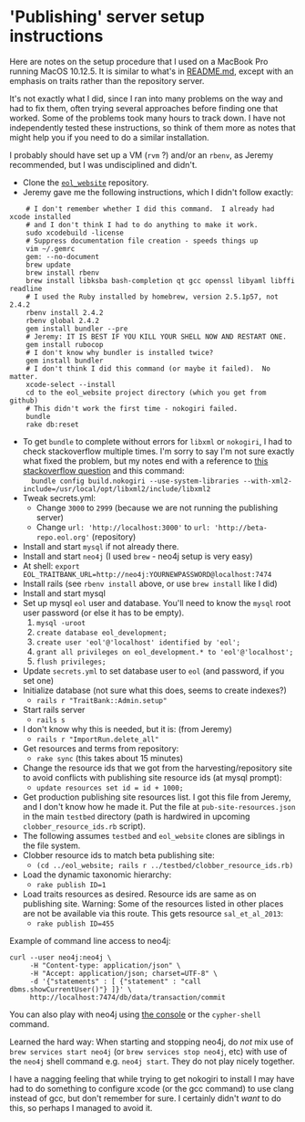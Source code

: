 # 'Publishing' server setup instructions

Here are notes on the setup procedure that I used on a MacBook Pro
running MacOS 10.12.5.  It is similar to what's in
[README.md](https://github.com/EOL/eol_website/blob/master/README.md),
except with an emphasis on traits rather than the repository server.

It's not exactly what I did, since I ran into many problems on the way
and had to fix them, often trying several approaches before finding
one that worked.  Some of the problems took many hours to track down.
I have not independently tested these instructions, so think of them
more as notes that might help you if you need to do a similar
installation.

I probably should have set up a VM (`rvm` ?) and/or an `rbenv`, as
Jeremy recommended, but I was undisciplined and didn't.

 * Clone the [`eol_website`](https://github.com/EOL/eol_website) repository.
 * Jeremy gave me the following instructions, which I didn't follow exactly:

```
    # I don't remember whether I did this command.  I already had xcode installed
    # and I don't think I had to do anything to make it work.
    sudo xcodebuild -license
    # Suppress documentation file creation - speeds things up
    vim ~/.gemrc
    gem: --no-document
    brew update
    brew install rbenv
    brew install libksba bash-completion qt gcc openssl libyaml libffi readline
    # I used the Ruby installed by homebrew, version 2.5.1p57, not 2.4.2
    rbenv install 2.4.2
    rbenv global 2.4.2
    gem install bundler --pre
    # Jeremy: IT IS BEST IF YOU KILL YOUR SHELL NOW AND RESTART ONE.
    gem install rubocop
    # I don't know why bundler is installed twice?
    gem install bundler
    # I don't think I did this command (or maybe it failed).  No matter.
    xcode-select --install
    cd to the eol_website project directory (which you get from github)
    # This didn't work the first time - nokogiri failed.
    bundle
    rake db:reset
```

 * To get `bundle` to complete without errors for `libxml` or `nokogiri`, 
   I had to check stackoverflow multiple times.  I'm sorry to say I'm
   not sure exactly what fixed the problem, but my notes end with a reference
   to [this stackoverflow question](https://stackoverflow.com/questions/39937394/gem-install-nokogiri-v-1-6-8-1-fails) and this command:<br />
    `  bundle config build.nokogiri --use-system-libraries --with-xml2-include=/usr/local/opt/libxml2/include/libxml2`
 * Tweak secrets.yml:
      * Change `3000` to `2999` (because we are not running the publishing server)
      * Change `url: 'http://localhost:3000'` to `url: 'http://beta-repo.eol.org'` (repository)
 * Install and start `mysql` if not already there.
 * Install and start `neo4j` (I used `brew` - neo4j setup is very easy)
 * At shell: `export EOL_TRAITBANK_URL=http://neo4j:YOURNEWPASSWORD@localhost:7474`
 * Install rails (see `rbenv install` above, or use `brew install` like I did)
 * Install and start mysql
 * Set up mysql `eol` user and database.  You'll need to know the `mysql`
   root user password (or else it has to be empty).
      1. `mysql -uroot`
      1. `create database eol_development;`
      1. `create user 'eol'@'localhost' identified by 'eol';`
      1. `grant all privileges on eol_development.* to 'eol'@'localhost';`
      1. `flush privileges;`
 * Update `secrets.yml` to set database user to `eol` (and password, if you set one)
 * Initialize database (not sure what this does, seems to create indexes?)
      * `rails r "TraitBank::Admin.setup"`
 * Start rails server
      * `rails s`
 * I don't know why this is needed, but it is: (from Jeremy)
      * `rails r "ImportRun.delete_all"`
 * Get resources and terms from repository:
      * `rake sync`  (this takes about 15 minutes)
 * Change the resource ids that we got from the harvesting/repository site to avoid conflicts with publishing site resource ids (at mysql prompt):
      * `update resources set id = id + 1000;`
 * Get production publishing site resources list.  I got this file from Jeremy, and I don't know how he made it.  Put the file at `pub-site-resources.json` in the main `testbed` directory (path is hardwired in upcoming `clobber_resource_ids.rb` script).
 * The following assumes `testbed` and `eol_website` clones are siblings in the file system.
 * Clobber resource ids to match beta publishing site: <br/>
      * `(cd ../eol_website; rails r ../testbed/clobber_resource_ids.rb)`
 * Load the dynamic taxonomic hierarchy: <br/>
      * `rake publish ID=1`
 * Load traits resources as desired.  Resource ids are same as on publishing site.
   Warning: Some of the resources listed in other places are not be available via this route.
   This gets resource `sal_et_al_2013`: <br />
      * `rake publish ID=455`

Example of command line access to neo4j:

    curl --user neo4j:neo4j \
         -H "Content-type: application/json" \
         -H "Accept: application/json; charset=UTF-8" \
         -d '{"statements" : [ {"statement" : "call dbms.showCurrentUser()"} ]}' \
         http://localhost:7474/db/data/transaction/commit

You can also play with neo4j using [the
console](http://localhost:7474/) or the `cypher-shell` command.

Learned the hard way: When starting and stopping neo4j, do *not* mix
use of `brew services start neo4j` (or `brew services stop neo4j`, etc) with use of
the `neo4j` shell command e.g. `neo4j start`.  They do not play nicely
together.

I have a nagging feeling that while trying to get nokogiri to install
I may have had to do something to configure xcode (or the gcc command)
to use clang instead of gcc, but don't remember for sure.  I certainly
didn't _want_ to do this, so perhaps I managed to avoid it.
